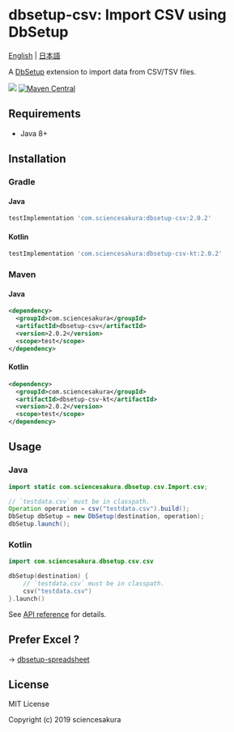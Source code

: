 # dbsetup-csv: Import CSV using DbSetup

[English](README.md) | [日本語](README.ja.md)

A [DbSetup](http://dbsetup.ninja-squad.com/) extension to import data from CSV/TSV files.

![](https://github.com/sciencesakura/dbsetup-csv/workflows/build/badge.svg) [![Maven Central](https://maven-badges.herokuapp.com/maven-central/com.sciencesakura/dbsetup-csv/badge.svg)](https://maven-badges.herokuapp.com/maven-central/com.sciencesakura/dbsetup-csv)

## Requirements

* Java 8+

## Installation

### Gradle

#### Java

```groovy
testImplementation 'com.sciencesakura:dbsetup-csv:2.0.2'
```

#### Kotlin

```groovy
testImplementation 'com.sciencesakura:dbsetup-csv-kt:2.0.2'
```

### Maven

#### Java

```xml
<dependency>
  <groupId>com.sciencesakura</groupId>
  <artifactId>dbsetup-csv</artifactId>
  <version>2.0.2</version>
  <scope>test</scope>
</dependency>
```

#### Kotlin

```xml
<dependency>
  <groupId>com.sciencesakura</groupId>
  <artifactId>dbsetup-csv-kt</artifactId>
  <version>2.0.2</version>
  <scope>test</scope>
</dependency>
```

## Usage

### Java

```java
import static com.sciencesakura.dbsetup.csv.Import.csv;

// `testdata.csv` must be in classpath.
Operation operation = csv("testdata.csv").build();
DbSetup dbSetup = new DbSetup(destination, operation);
dbSetup.launch();
```

### Kotlin

```kotlin
import com.sciencesakura.dbsetup.csv.csv

dbSetup(destination) {
    // `testdata.csv` must be in classpath.
    csv("testdata.csv")
}.launch()
```

See [API reference](https://sciencesakura.github.io/dbsetup-csv/) for details.

## Prefer Excel ?

→ [dbsetup-spreadsheet](https://github.com/sciencesakura/dbsetup-spreadsheet)

## License

MIT License

Copyright (c) 2019 sciencesakura
